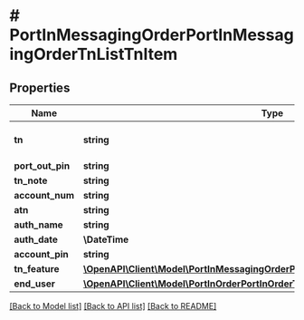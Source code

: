 # # PortInMessagingOrderPortInMessagingOrderTnListTnItem

## Properties

Name | Type | Description | Notes
------------ | ------------- | ------------- | -------------
**tn** | **string** | telephone number requested | [optional]
**port_out_pin** | **string** |  | [optional]
**tn_note** | **string** |  | [optional]
**account_num** | **string** |  | [optional]
**atn** | **string** |  | [optional]
**auth_name** | **string** |  | [optional]
**auth_date** | **\DateTime** |  | [optional]
**account_pin** | **string** |  | [optional]
**tn_feature** | [**\OpenAPI\Client\Model\PortInMessagingOrderPortInMessagingOrderTnListTnFeature**](PortInMessagingOrderPortInMessagingOrderTnListTnFeature.md) |  | [optional]
**end_user** | [**\OpenAPI\Client\Model\PortInOrderPortInOrderTnListEndUser**](PortInOrderPortInOrderTnListEndUser.md) |  | [optional]

[[Back to Model list]](../../README.md#models) [[Back to API list]](../../README.md#endpoints) [[Back to README]](../../README.md)
